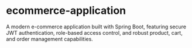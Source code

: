 # ecommerce-application
A modern e-commerce application built with Spring Boot, featuring secure JWT authentication, role-based access control, and robust product, cart, and order management capabilities.
